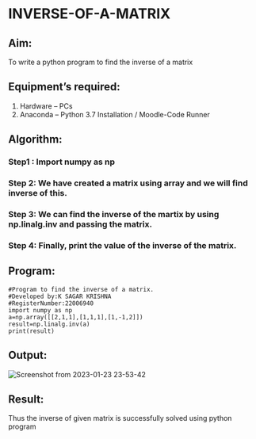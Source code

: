 # INVERSE-OF-A-MATRIX
## Aim:
To write a python program to find the inverse of a matrix
## Equipment’s required:
1. 	Hardware – PCs
2. 	Anaconda – Python 3.7 Installation / Moodle-Code Runner
## Algorithm:
### Step1 : Import numpy as np
### Step 2: We have created a matrix using array and we will find inverse of this.
### Step 3: We can find the inverse of the martix by using np.linalg.inv and passing the matrix.
### Step 4: Finally, print the value of the inverse of the matrix.



## Program:
```
#Program to find the inverse of a matrix.
#Developed by:K SAGAR KRISHNA
#RegisterNumber:22006940
import numpy as np
a=np.array([[2,1,1],[1,1,1],[1,-1,2]])
result=np.linalg.inv(a)
print(result)
```
## Output:

![Screenshot from 2023-01-23 23-53-42](https://user-images.githubusercontent.com/121165786/214119782-5c9f2451-5a1e-4581-b4d4-f06a98626789.png)

## Result:
Thus the inverse of given matrix is successfully solved using python program


